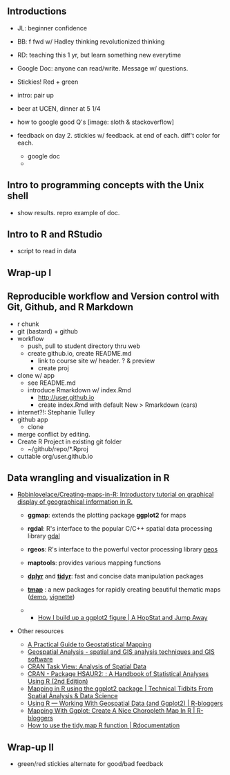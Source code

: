 ## Introductions

- JL: beginner confidence
- BB: f fwd w/ Hadley thinking revolutionized thinking
- RD: teaching this 1 yr, but learn something new everytime

- Google Doc: anyone can read/write. Message w/ questions.
- Stickies! Red + green
- intro: pair up
- beer at UCEN, dinner at 5 1/4
- how to google good Q's [image: sloth & stackoverflow]
- feedback on day 2. stickies w/ feedback. at end of each. diff't color for each.
  - google doc
  -

## Intro to programming concepts with the Unix shell

- show results. repro example of doc.

## Intro to R and RStudio

- script to read in data

## Wrap-up I


## Reproducible workflow and Version control with Git, Github, and R Markdown

- r chunk
- git (bastard) + github
- workflow
  - push, pull to student directory thru web
  - create github.io, create README.md
    - link to course site w/ header. ? & preview
    - create proj
- clone w/ app
  - see README.md
  - introduce Rmarkdown w/ index.Rmd
    - http://user.github.io
    - create index.Rmd with default New > Rmarkdown (cars)
- internet?!: Stephanie Tulley
- github app
  - clone
- merge conflict by editing.
- Create R Project in existing git folder
  - ~/github/repo/\*.Rproj
- cuttable org/user.github.io

## Data wrangling and visualization in R

- [Robinlovelace/Creating-maps-in-R: Introductory tutorial on graphical display of geographical information in R.](https://github.com/Robinlovelace/Creating-maps-in-R)
  - **ggmap**: extends the plotting package **ggplot2** for maps
  - **rgdal**: R's interface to the popular C/C++ spatial data processing library [gdal](http://www.gdal.org/)
  - **rgeos**: R's interface to the powerful vector processing library [geos](http://trac.osgeo.org/geos/)
  - **maptools**: provides various mapping functions
  - [**dplyr**](http://cran.r-project.org/web/packages/dplyr/index.html) and [**tidyr**](http://blog.rstudio.org/2014/07/22/introducing-tidyr/): fast and concise data manipulation packages
  - [**tmap**](https://github.com/mtennekes/tmap)
  : a new packages for rapidly creating beautiful thematic maps ([demo](http://von-tijn.nl/tijn/research/tmap/tmap_demo.html), [vignette](https://cran.r-project.org/web/packages/tmap/vignettes/tmap-nutshell.html))

  - * [How I build up a ggplot2 figure | A HopStat and Jump Away](https://hopstat.wordpress.com/2016/02/18/how-i-build-up-a-ggplot2-figure/)

- Other resources
  - [A Practical Guide to Geostatistical Mapping](http://www.lulu.com/shop/tomislav-hengl/a-practical-guide-to-geostatistical-mapping/ebook/product-17389015.html)
  - [Geospatial Analysis - spatial and GIS analysis techniques and GIS software](http://www.spatialanalysisonline.com/)
  - [CRAN Task View: Analysis of Spatial Data](https://cran.r-project.org/web/views/Spatial.html)
  - [CRAN - Package HSAUR2: : A Handbook of Statistical Analyses Using R (2nd Edition)](https://cran.r-project.org/web/packages/HSAUR2/)
  - [Mapping in R using the ggplot2 package | Technical Tidbits From Spatial Analysis & Data Science](http://zevross.com/blog/2014/07/16/mapping-in-r-using-the-ggplot2-package/)
  - [Using R — Working With Geospatial Data (and Ggplot2) | R-bloggers](http://www.r-bloggers.com/using-r-working-with-geospatial-data-and-ggplot2/)
  - [Mapping With Ggplot: Create A Nice Choropleth Map In R | R-bloggers](http://www.r-bloggers.com/mapping-with-ggplot-create-a-nice-choropleth-map-in-r/)
  - [How to use the tidy.map R function | Rdocumentation](http://www.rdocumentation.org/packages/broom/functions/tidy.map)


## Wrap-up II

- green/red stickies alternate for good/bad feedback

